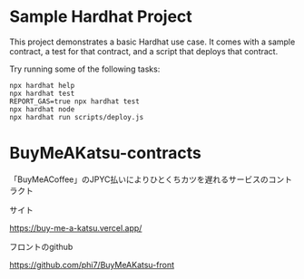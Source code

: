 # Sample Hardhat Project

This project demonstrates a basic Hardhat use case. It comes with a sample contract, a test for that contract, and a script that deploys that contract.

Try running some of the following tasks:

```shell
npx hardhat help
npx hardhat test
REPORT_GAS=true npx hardhat test
npx hardhat node
npx hardhat run scripts/deploy.js
```
# BuyMeAKatsu-contracts

「BuyMeACoffee」のJPYC払いによりひとくちカツを遅れるサービスのコントラクト

サイト

https://buy-me-a-katsu.vercel.app/

フロントのgithub

https://github.com/phi7/BuyMeAKatsu-front
